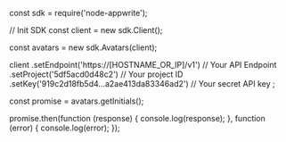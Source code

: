 const sdk = require('node-appwrite');

// Init SDK
const client = new sdk.Client();

const avatars = new sdk.Avatars(client);

client
    .setEndpoint('https://[HOSTNAME_OR_IP]/v1') // Your API Endpoint
    .setProject('5df5acd0d48c2') // Your project ID
    .setKey('919c2d18fb5d4...a2ae413da83346ad2') // Your secret API key
;

const promise = avatars.getInitials();

promise.then(function (response) {
    console.log(response);
}, function (error) {
    console.log(error);
});